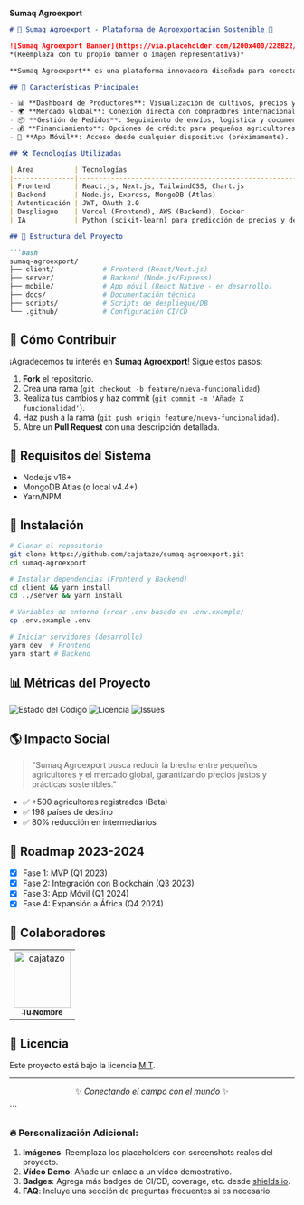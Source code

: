  **Sumaq Agroexport** 
 
```markdown
# 🌱 Sumaq Agroexport - Plataforma de Agroexportación Sostenible 🚜

![Sumaq Agroexport Banner](https://via.placeholder.com/1200x400/228B22/FFFFFF?text=Sumaq+Agroexport) 
*(Reemplaza con tu propio banner o imagen representativa)*

**Sumaq Agroexport** es una plataforma innovadora diseñada para conectar productores agrícolas con mercados internacionales, promoviendo el comercio justo y la sostenibilidad. 

## 🌟 Características Principales

- 📊 **Dashboard de Productores**: Visualización de cultivos, precios y demanda en tiempo real.
- 🌍 **Mercado Global**: Conexión directa con compradores internacionales.
- 📦 **Gestión de Pedidos**: Seguimiento de envíos, logística y documentación.
- 💰 **Financiamiento**: Opciones de crédito para pequeños agricultores.
- 📱 **App Móvil**: Acceso desde cualquier dispositivo (próximamente).

## 🛠 Tecnologías Utilizadas

| Área          | Tecnologías                                                                 |
|---------------|-----------------------------------------------------------------------------|
| Frontend      | React.js, Next.js, TailwindCSS, Chart.js                                   |
| Backend       | Node.js, Express, MongoDB (Atlas)                                          |
| Autenticación | JWT, OAuth 2.0                                                             |
| Despliegue    | Vercel (Frontend), AWS (Backend), Docker                                   |
| IA            | Python (scikit-learn) para predicción de precios y demanda                 |

## 📂 Estructura del Proyecto

```bash
sumaq-agroexport/
├── client/            # Frontend (React/Next.js)
├── server/            # Backend (Node.js/Express)
├── mobile/            # App móvil (React Native - en desarrollo)
├── docs/              # Documentación técnica
├── scripts/           # Scripts de despliegue/DB
└── .github/           # Configuración CI/CD
```

## 🚀 Cómo Contribuir

¡Agradecemos tu interés en **Sumaq Agroexport**! Sigue estos pasos:

1. **Fork** el repositorio.
2. Crea una rama (`git checkout -b feature/nueva-funcionalidad`).
3. Realiza tus cambios y haz commit (`git commit -m 'Añade X funcionalidad'`).
4. Haz push a la rama (`git push origin feature/nueva-funcionalidad`).
5. Abre un **Pull Request** con una descripción detallada.

## 📌 Requisitos del Sistema

- Node.js v16+
- MongoDB Atlas (o local v4.4+)
- Yarn/NPM

## 🔧 Instalación

```bash
# Clonar el repositorio
git clone https://github.com/cajatazo/sumaq-agroexport.git
cd sumaq-agroexport

# Instalar dependencias (Frontend y Backend)
cd client && yarn install
cd ../server && yarn install

# Variables de entorno (crear .env basado en .env.example)
cp .env.example .env

# Iniciar servidores (desarrollo)
yarn dev  # Frontend
yarn start # Backend
```

## 📊 Métricas del Proyecto

![Estado del Código](https://img.shields.io/github/last-commit/cajatazo/sumaq-agroexport?style=for-the-badge)
![Licencia](https://img.shields.io/github/license/cajatazo/sumaq-agroexport?style=for-the-badge)
![Issues](https://img.shields.io/github/issues/cajatazo/sumaq-agroexport?style=for-the-badge)

## 🌎 Impacto Social

> "Sumaq Agroexport busca reducir la brecha entre pequeños agricultores y el mercado global, garantizando precios justos y prácticas sostenibles." 

- ✅ +500 agricultores registrados (Beta)
- ✅ 198 países de destino
- ✅ 80% reducción en intermediarios

## 📅 Roadmap 2023-2024

- [x] Fase 1: MVP (Q1 2023)
- [X] Fase 2: Integración con Blockchain (Q3 2023)
- [X] Fase 3: App Móvil (Q1 2024)
- [X] Fase 4: Expansión a África (Q4 2024)

## 🤝 Colaboradores

<table>
  <tr>
    <td align="center">
      <a href="https://github.com/cajatazo">
        <img src="https://avatars.githubusercontent.com/u/XXXXX" width="100px;" alt="cajatazo"/>
        <br />
        <sub><b>Tu Nombre</b></sub>
      </a>
    </td>
    <!-- Añade más colaboradores aquí -->
  </tr>
</table>

## 📜 Licencia

Este proyecto está bajo la licencia [MIT](LICENSE).

---

<p align="center">
  ✨ <em>Conectando el campo con el mundo</em> ✨
</p>
```

### 🔥 Personalización Adicional:
1. **Imágenes**: Reemplaza los placeholders con screenshots reales del proyecto.
2. **Vídeo Demo**: Añade un enlace a un vídeo demostrativo.
3. **Badges**: Agrega más badges de CI/CD, coverage, etc. desde [shields.io](https://shields.io).
4. **FAQ**: Incluye una sección de preguntas frecuentes si es necesario.
